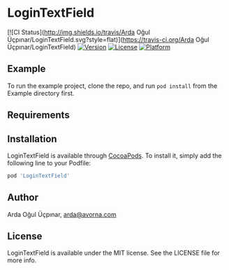 # LoginTextField

[![CI Status](http://img.shields.io/travis/Arda Oğul Üçpınar/LoginTextField.svg?style=flat)](https://travis-ci.org/Arda Oğul Üçpınar/LoginTextField)
[![Version](https://img.shields.io/cocoapods/v/LoginTextField.svg?style=flat)](http://cocoapods.org/pods/LoginTextField)
[![License](https://img.shields.io/cocoapods/l/LoginTextField.svg?style=flat)](http://cocoapods.org/pods/LoginTextField)
[![Platform](https://img.shields.io/cocoapods/p/LoginTextField.svg?style=flat)](http://cocoapods.org/pods/LoginTextField)

## Example

To run the example project, clone the repo, and run `pod install` from the Example directory first.

## Requirements

## Installation

LoginTextField is available through [CocoaPods](http://cocoapods.org). To install
it, simply add the following line to your Podfile:

```ruby
pod 'LoginTextField'
```

## Author

Arda Oğul Üçpınar, arda@avorna.com

## License

LoginTextField is available under the MIT license. See the LICENSE file for more info.
